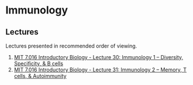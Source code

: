 # Immunology


## Lectures

Lectures presented in recommended order of viewing.

1. [MIT 7.016 Introductory Biology - Lecture 30: Immunology 1 – Diversity, Specificity, & B cells](https://www.youtube.com/watch?v=FpXIGTFD8Qs)
2. [MIT 7.016 Introductory Biology - Lecture 31: Immunology 2 – Memory, T cells, & Autoimmunity](https://www.youtube.com/watch?v=SqGmQ6CFYHw)



